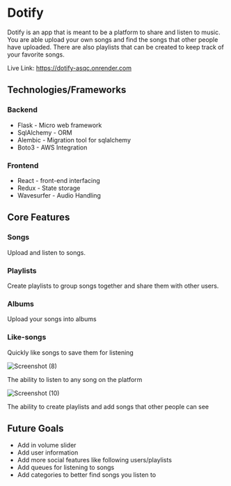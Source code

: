# Dotify

Dotify is an app that is meant to be a platform to share and listen to music. You are able upload your own songs and find the songs that other people have uploaded. There are also playlists that can be created to keep track of your favorite songs.

Live Link: https://dotify-asqc.onrender.com

## Technologies/Frameworks

### Backend

* Flask - Micro web framework
* SqlAlchemy - ORM
* Alembic - Migration tool for sqlalchemy
* Boto3 - AWS Integration

### Frontend

* React - front-end interfacing
* Redux - State storage
* Wavesurfer - Audio Handling

## Core Features

### Songs

Upload and listen to songs.

### Playlists

Create playlists to group songs together and share them with other users.

### Albums

Upload your songs into albums

### Like-songs

Quickly like songs to save them for listening

![Screenshot (8)](https://user-images.githubusercontent.com/108693776/216475675-104ff8a4-7cb7-4994-85a0-37d58bdb9965.png)

The ability to listen to any song on the platform

![Screenshot (10)](https://user-images.githubusercontent.com/108693776/216475849-7a0efb28-b84b-403d-aa87-f753e16ef24a.png)

The ability to create playlists and add songs that other people can see


## Future Goals

* Add in volume slider
* Add user information
* Add more social features like following users/playlists
* Add queues for listening to songs
* Add categories to better find songs you listen to
